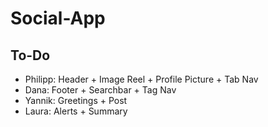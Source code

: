 # Social-App

## To-Do

- Philipp: Header + Image Reel + Profile Picture + Tab Nav
- Dana: Footer + Searchbar + Tag Nav
- Yannik: Greetings + Post
- Laura: Alerts + Summary
